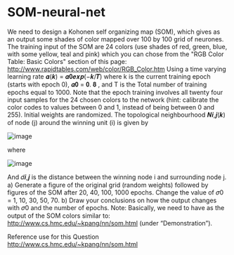 # SOM-neural-net



We need to design a Kohonen self organizing map (SOM), which gives as an output some shades of color mapped over
100 by 100 grid of neurones. The training input of the SOM are 24 colors (use shades of red, green, blue, with some
yellow, teal and pink) which you can chose from the "RGB Color Table: Basic Colors" section of this page:
http://www.rapidtables.com/web/color/RGB_Color.htm
Using a time varying learning rate 𝜶(𝒌) = 𝜶𝟎𝒆𝒙𝒑(−𝒌/𝑻) where k is the current training epoch (starts with
epoch 0), 𝜶𝟎 = 𝟎. 𝟖 , and T is the Total number of training epochs equal to 1000. Note that the epoch training
involves all twenty four input samples for the 24 chosen colors to the network (hint: calibrate the color codes
to values between 0 and 1, instead of being between 0 and 255). Initial weights are randomized. The
topological neighbourhood 𝑵𝒊,𝒋(𝒌) of node (j) around the winning unit (i) is given by

![image](https://github.com/Hediyeh-Safari/SOM-neural-net/assets/82396645/c514c87e-6885-43ec-b048-aba1279754cf)

where

![image](https://github.com/Hediyeh-Safari/SOM-neural-net/assets/82396645/16e08bdf-5294-4b37-855c-cb305db0bd1b)

And 𝑑𝒊,𝒋 is the distance between the winning node i and surrounding node j.
a) Generate a figure of the original grid (random weights) followed by figures of the SOM after 20, 40, 100, 1000
epochs. Change the value of 𝜎0 = 1, 10, 30, 50, 70.
b) Draw your conclusions on how the output changes with 𝜎0 and the number of epochs.
Note: Basically, we need to have as the output of the SOM colors similar to:
http://www.cs.hmc.edu/~kpang/nn/som.html (under “Demonstration”).


Reference use for this Question
http://www.cs.hmc.edu/~kpang/nn/som.html
